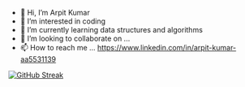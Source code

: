 - 👋 Hi, I’m Arpit Kumar
- 👀 I’m interested in coding
- 🌱 I’m currently learning data structures and algorithms
- 💞️ I’m looking to collaborate on ...
- 📫 How to reach me ...
https://www.linkedin.com/in/arpit-kumar-aa5531139

[![GitHub Streak](https://github-readme-streak-stats.herokuapp.com/?user=arpitkumar369&theme=dark)](https://git.io/streak-stats)
 

<!---
arpitkumar369/arpitkumar369 is a ✨ special ✨ repository because its `README.md` (this file) appears on your GitHub profile.
You can click the Preview link to take a look at your changes.
--->
